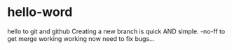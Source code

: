 # hello-word
hello to git and github
Creating a new branch is quick AND simple.
-no-ff to get merge
working 
working 
now need to fix bugs...